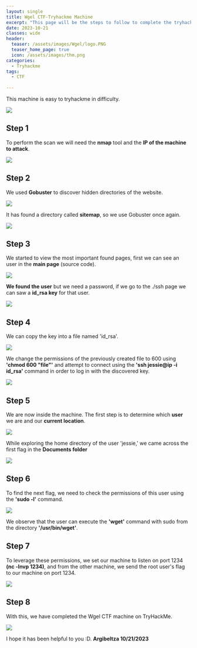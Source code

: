 ```yaml
---
layout: single
title: Wgel CTF-Tryhackme Machine
excerpt: "This page will be the steps to follow to complete the tryhackme Wgel CTF machine."
date: 2023-10-21
classes: wide
header:
  teaser: /assets/images/Wgel/logo.PNG
  teaser_home_page: true
  icon: /assets/images/thm.png
categories:
  - Tryhackme
tags:
  - CTF
  
---
```


This machine is easy to tryhackme in difficulty.

![](/assets/images/Wgel/logo2.PNG)

## Step 1

To perform the scan we will need the **nmap** tool and the **IP of the machine to attack**.

![](/assets/images/Wgel/W-1.PNG) 

## Step 2

We used **Gobuster** to discover hidden directories of the website.

![](/assets/images/Wgel/W-2.PNG) 

It has found a directory called **sitemap**, so we use Gobuster once again.

![](/assets/images/Wgel/W-3.PNG) 

## Step 3

We started to view the most important found pages, first we can see an user in the **main page** (source code).

![](/assets/images/Wgel/W-4.PNG)

**We found the user** but we need a password, if we go to the ./ssh page we can saw a **id_rsa key** for that user.

![](/assets/images/Wgel/W-5.PNG)

## Step 4

We can copy the key into a file named 'id_rsa'.

![](\assets\images\Wgel\W-6.PNG) 

We change the permissions of the previously created file to 600 using **'chmod 600 "file"'** and attempt to connect using the **'ssh jessie@ip -i id_rsa'** command in order to log in with the discovered key.

![](/assets/images/Wgel/W-7.PNG)

## Step 5

We are now inside the machine. The first step is to determine which **user** we are and our **current location**.

![](/assets/images/Wgel/W-8.PNG)

While exploring the home directory of the user 'jessie,' we came across the first flag in the **Documents folder**

![](/assets/images/Wgel/W-9.0.PNG)

## Step 6

To find the next flag, we need to check the permissions of this user using the **'sudo -l'** command.

![](/assets/images/Wgel/W-9.PNG)

We observe that the user can execute the **'wget'** command with sudo from the directory **'/usr/bin/wget'**.

## Step 7

To leverage these permissions, we set our machine to listen on port 1234 **(nc -lnvp 1234)**, and from the other machine, we send the root user's flag to our machine on port 1234.

![](/assets/images/Wgel/W-10.PNG)

## Step 8

With this, we have completed the Wgel CTF machine on TryHackMe.

![](/assets/images/Wgel/W-11.PNG) 

I hope it has been helpful to you :D. **Argibeltza 10/21/2023**
